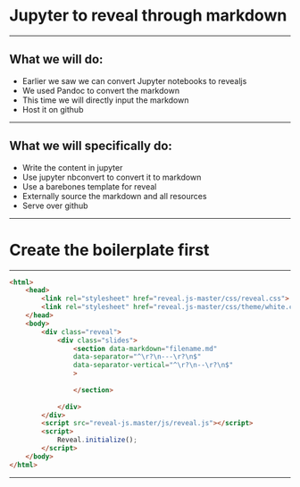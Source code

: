 
# Jupyter to reveal through markdown

---

## What we will do:
- Earlier we saw we can convert Jupyter notebooks to revealjs
- We used Pandoc to convert the markdown
- This time we will directly input the markdown
- Host it on github

---


## What we will specifically do:
- Write the content in jupyter <!-- .element: class="fragment" data-fragment-index="1" -->
- Use jupyter nbconvert to convert it to markdown <!-- .element: class="fragment" data-fragment-index="2" -->
- Use a barebones template for reveal <!-- .element: class="fragment" data-fragment-index="3" -->
- Externally source the markdown and all resources <!-- .element: class="fragment" data-fragment-index="4" -->
- Serve over github <!-- .element: class="fragment" data-fragment-index="5" -->

---
<!-- .slide: data-background="#ff0000" -->
# Create the boilerplate first 

---

```html
<html>
	<head>
		<link rel="stylesheet" href="reveal.js-master/css/reveal.css">
		<link rel="stylesheet" href="reveal.js-master/css/theme/white.css">
	</head>
	<body>
		<div class="reveal">
			<div class="slides">
				<section data-markdown="filename.md"
                data-separator="^\r?\n---\r?\n$"
                data-separator-vertical="^\r?\n--\r?\n$"
                >
                
                </section>
				
			</div>
		</div>
		<script src="reveal-js.master/js/reveal.js"></script>
		<script>
			Reveal.initialize();
		</script>
	</body>
</html>
```

---


